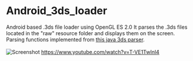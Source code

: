 # Android_3ds_loader
Android based .3ds file loader using OpenGL ES 2.0
It parses the .3ds files located in the "raw" resource folder and displays them on the screen.
Parsing functions implemented from <a href="https://github.com/kjetilos/3ds-parser">this java 3ds parser</a>.<br><br>
![Screenshot](https://andris.gauracs.com/api/files/projects/3dsloader/cover.jpg)
https://www.youtube.com/watch?v=T-VE1TwInl4
